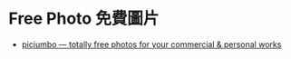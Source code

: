 # Free Photo 免費圖片

* [picjumbo — totally free photos for your commercial & personal works](http://picjumbo.com/)
